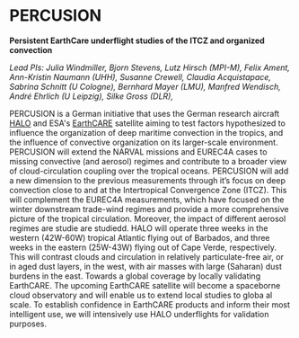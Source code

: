 #  PERCUSION

**Persistent EarthCare underflight studies of the ITCZ and organized convection**

*Lead PIs: Julia Windmiller, Bjorn Stevens, Lutz Hirsch (MPI-M), Felix Ament, Ann-Kristin Naumann (UHH), Susanne Crewell, Claudia Acquistapace, Sabrina Schnitt (U Cologne), Bernhard Mayer (LMU), Manfred Wendisch, André Ehrlich (U Leipzig), Silke Gross (DLR),*

PERCUSION is a German initiative that uses the German research aircraft [HALO](https://halo-research.de) and ESA's [EarthCARE](https://earth.esa.int/eogateway/missions/earthcare) satellite aiming to test factors hypothesized to influence the organization of deep maritime convection in the tropics, and the influence of convective organization on its larger-scale environment.
PERCUSION will extend the NARVAL missions and EUREC4A cases to missing convective (and aerosol) regimes and contribute to a broader view of cloud-circulation coupling over the tropical oceans. PERCUSION will add a new dimension to the previous measurements through it’s focus on deep convection close to and at the Intertropical Convergence Zone (ITCZ). This will complement the EUREC4A measurements, which have focused on the winter downstream trade-wind regimes and provide a more comprehensive picture of the tropical circulation.
Moreover, the impact of different aerosol regimes are studie are studiedd. HALO will operate three weeks in the western (42W-60W) tropical Atlantic flying out of Barbados, and three weeks in the eastern (25W-43W) flying out of Cape Verde, respectively. This will contrast clouds and circulation in relatively particulate-free air, or in aged dust layers, in the west, with air masses with large (Saharan) dust burdens in the east.
Towards a global coverage by locally validating EarthCARE. The upcoming EarthCARE satellite will become a spaceborne cloud observatory and will enable us to extend local studies to globa al scale. To establish confidence in EarthCARE products and inform their most intelligent use, we will intensively use HALO underflights for validation purposes.
